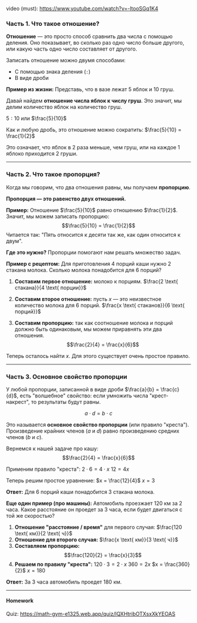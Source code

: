 video (must): https://www.youtube.com/watch?v=-ltooSGq1K4

### Часть 1. Что такое отношение?

**Отношение** — это просто способ сравнить два числа с помощью деления. Оно показывает, во сколько раз одно число больше другого, или какую часть одно число составляет от другого.

Записать отношение можно двумя способами:

- С помощью знака деления (`:`)
- В виде дроби

**Пример из жизни:**
Представь, что в вазе лежат 5 яблок и 10 груш.

Давай найдем **отношение числа яблок к числу груш**.
Это значит, мы делим количество яблок на количество груш.

$5 : 10$ или $\frac{5}{10}$

Как и любую дробь, это отношение можно сократить:
$\frac{5}{10} = \frac{1}{2}$

Это означает, что яблок в 2 раза меньше, чем груш, или на каждое 1 яблоко приходится 2 груши.

---

### Часть 2. Что такое пропорция?

Когда мы говорим, что два отношения равны, мы получаем **пропорцию**.

**Пропорция — это равенство двух отношений.**

**Пример:**
Отношение $\frac{5}{10}$ равно отношению $\frac{1}{2}$. Значит, мы можем записать пропорцию:
$$\frac{5}{10} = \frac{1}{2}$$
Читается так: "Пять относится к десяти так же, как один относится к двум".

**Где это нужно?**
Пропорции помогают нам решать множество задач.

**Пример с рецептом:**
Для приготовления 4 порций каши нужно 2 стакана молока. Сколько молока понадобится для 6 порций?

1.  **Составим первое отношение:** молоко к порциям.
    $\frac{2 \text{ стакана}}{4 \text{ порции}}$

2.  **Составим второе отношение:** пусть $x$ — это неизвестное количество молока для 6 порций.
    $\frac{x \text{ стаканов}}{6 \text{ порций}}$

3.  **Составим пропорцию:** так как соотношение молока и порций должно быть одинаковым, мы можем приравнять эти два отношения.
    $$\frac{2}{4} = \frac{x}{6}$$

Теперь осталось найти $x$. Для этого существует очень простое правило.

---

### Часть 3. Основное свойство пропорции

У любой пропорции, записанной в виде дроби $\frac{a}{b} = \frac{c}{d}$, есть "волшебное" свойство: если умножить числа "крест-накрест", то результаты будут равны.

$$a \cdot d = b \cdot c$$

Это называется **основное свойство пропорции** (или правило "креста"). Произведение крайних членов ($a$ и $d$) равно произведению средних членов ($b$ и $c$).

Вернемся к нашей задаче про кашу:
$$\frac{2}{4} = \frac{x}{6}$$

Применим правило "креста":
$2 \cdot 6 = 4 \cdot x$
$12 = 4x$

Теперь решим простое уравнение:
$x = \frac{12}{4}$
$x = 3$

**Ответ:** Для 6 порций каши понадобится 3 стакана молока.

**Еще один пример (про машины):**
Автомобиль проезжает 120 км за 2 часа. Какое расстояние он проедет за 3 часа, если будет двигаться с той же скоростью?

1.  **Отношение "расстояние / время"** для первого случая: $\frac{120 \text{ км}}{2 \text{ ч}}$
2.  **Отношение для второго случая:** $\frac{x \text{ км}}{3 \text{ ч}}$
3.  **Составляем пропорцию:**
    $$\frac{120}{2} = \frac{x}{3}$$
4.  **Решаем по правилу "креста":**
    $120 \cdot 3 = 2 \cdot x$
    $360 = 2x$
    $x = \frac{360}{2}$
    $x = 180$

**Ответ:** За 3 часа автомобиль проедет 180 км.

---

#### Homework

Quiz: https://math-gym-e1325.web.app/quiz/lQXHtribOTXsxXkYEOAS
